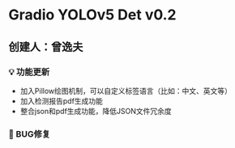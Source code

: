 # Gradio YOLOv5 Det v0.2

## 创建人：曾逸夫

### 💡 功能更新

- 加入Pillow绘图机制，可以自定义标签语言（比如：中文、英文等）
- 加入检测报告pdf生成功能
- 整合json和pdf生成功能，降低JSON文件冗余度




### 🔧 BUG修复

